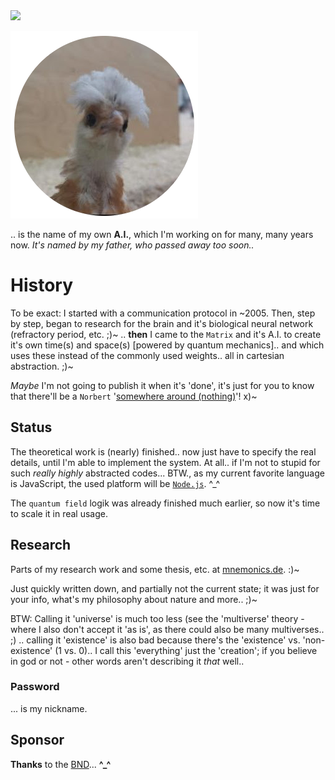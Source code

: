 <img src="https://kekse.biz/github.php?draw&override=github:norbert&text=`Norbert`&draw" />

![Logo](logo.png)

.. is the name of my own **A.I.**, which I'm working on for many, many years now.
_It's named by my father, *who passed away too soon..*_

# History
To be exact: I started with a communication protocol in \~2005. Then, step by step, began to research
for the brain and it's biological neural network (refractory period, etc. ;)~ .. **then** I came to the
`Matrix` and it's A.I. to create it's own time(s) and space(s) [powered by quantum mechanics].. and which
uses these instead of the commonly used weights.. all in cartesian abstraction. ;)~

*Maybe* I'm not going to publish it when it's 'done', it's just for you to know that there'll be a `Norbert`
'[somewhere around (nothing)](https://www.youtube.com/watch?v=kFL34Anl1d4)'! x)~

## Status
The theoretical work is (nearly) finished.. now just have to specify the real details, until I'm able to
implement the system. At all.. if I'm not to stupid for such _really highly_ abstracted codes... BTW., as
my current favorite language is JavaScript, the used platform will be [`Node.js`](https://nodejs.org/). ^_^

The `quantum field` logik was already finished much earlier, so now it's time to scale it in real usage.

## Research
Parts of my research work and some thesis, etc. at [mnemonics.de](https://mnemonics.de/). :)~

Just quickly written down, and partially not the current state; it was just for your info, what's my
philosophy about nature and more.. ;)~

BTW: Calling it 'universe' is much too less (see the 'multiverse' theory - where I also don't accept
it 'as is', as there could also be many multiverses.. ;) .. calling it 'existence' is also bad because
there's the 'existence' vs. 'non-existence' (1 vs. 0).. I call this 'everything' just the 'creation';
if you believe in god or not - other words aren't describing it *that* well..

### Password
... is my nickname.

## Sponsor
**Thanks** to the [BND](https://www.bnd.bund.de/)... **^\_^**

